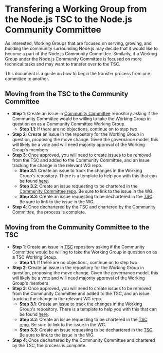 # Transfering a Working Group from the Node.js TSC to the Node.js Community Committee

As interested, Working Groups that are focused on serving, growing, and building the community surrounding Node.js may decide that it would like to become a part of the Node.js Community Committee. Similarly, if a Working Group under the Node.js Community Committee is focused on more technical tasks and may want to transfer over to the TSC.

This document is a guide on how to begin the transfer process from one committee to another.

## Moving from the TSC to the Community Committee
* **Step 1**: Create an issue in [Community Committee](https://github.com/nodejs/community-committee/issues) repository asking if the Community Committee would be willing to take the Working Group in question on as a Community Committee Working Group.
  * **Step 1.1**: If there are no objections, continue on to step two.
* **Step 2**: Create an issue in the repository for the Working Group in question, proposing the move change. Given the governance model, this will likely be a vote and will need majority approval of the Working Group's members.
* **Step 3**: Once approved, you will need to create issues to be removed from the TSC and added to the Community Committee, and an issue tracking the change in the relevant WG repo. 
  * **Step 3.1**: Create an issue to track the changes in the Working Group's repository. There is a template to help you with this that can be found [here](./templates/tsc_to_commcomm.md).
  * **Step 3.2**: Create an issue requesting to be chartered in the [Community Committee repo](https://github.com/nodejs/community-committee/issues). Be sure to link to the issue in the WG.
  * **Step 3.3**: Create an issue requesting to be dechartered in the [TSC](https://github.com/nodejs/tsc/issues). Be sure to link to the issue in the WG.
* **Step 4**: Once dechartered by the TSC and chartered by the Community Committee, the process is complete.

## Moving from the Community Committee to the TSC
* **Step 1**: Create an issue in [TSC](https://github.com/nodejs/tsc/issues) repository asking if the Community Committee would be willing to take the Working Group in question on as a TSC Working Group.
  * **Step 1.1**: If there are no objections, continue on to step two.
* **Step 2**: Create an issue in the repository for the Working Group in question, proposing the move change. Given the governance model, this will likely be a vote and will need majority approval of the Working Group's members.
* **Step 3**: Once approved, you will need to create issues to be removed from the Community Committee and added to the TSC, and an issue tracking the change in the relevant WG repo. 
  * **Step 3.1**: Create an issue to track the changes in the Working Group's repository. There is a template to help you with this that can be found [here](./templates/commcomm_to_tsc.md).
  * **Step 3.2**: Create an issue requesting to be chartered in the [TSC repo](https://github.com/nodejs/tsc/issues). Be sure to link to the issue in the WG.
  * **Step 3.3**: Create an issue requesting to be dechartered in the [TSC](https://github.com/nodejs/community-committee/issues). Be sure to link to the issue in the WG.
* **Step 4**: Once dechartered by the Community Committee and chartered by the TSC, the process is complete. 
